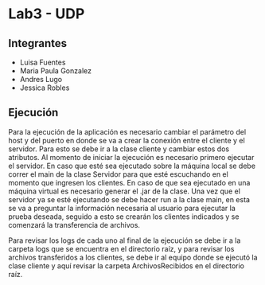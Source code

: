 # Lab3 - UDP

## Integrantes

* Luisa Fuentes
* Maria Paula Gonzalez
* Andres Lugo
* Jessica Robles

## Ejecución

Para la ejecución de la aplicación es necesario cambiar el parámetro del host y del puerto en donde se va a crear la conexión entre el cliente y el servidor. Para esto se debe ir a la clase cliente y cambiar estos dos atributos. Al momento de iniciar la ejecución es necesario primero ejecutar el servidor. En caso que esté sea ejecutado sobre la máquina local se debe correr el main de la clase Servidor para que esté escuchando en el momento que ingresen los clientes. En caso de que sea ejecutado en una máquina virtual es necesario generar el .jar de la clase. Una vez que el servidor ya se esté ejecutando se debe hacer run a la clase main, en esta se va a preguntar la información necesaria al usuario para ejecutar la prueba deseada, seguido a esto se crearán los clientes indicados y se comenzará la transferencia de archivos.

Para revisar los logs de cada uno al final de la ejecución se debe ir a la carpeta logs que se encuentra en el directorio raíz, y para revisar los archivos transferidos a los clientes, se debe ir al equipo donde se ejecutó la clase cliente y aquí revisar la carpeta ArchivosRecibidos en el directorio raíz.
